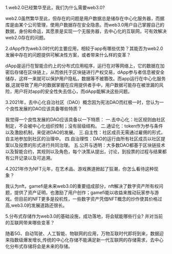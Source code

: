 1.web2.0已经繁华至此，我们为什么需要web3.0? 

web2.0虽然繁华至此，但存在的问题是用户数据总是储存在中心化服务器，而据库是由某个公司管理，使用户数据存在安全隐患。而web3.0用户自己掌握自己的数据，身份和命运，其愿景是实现一个无服务器，去中心化的互联网，可有效解决web2.0存在的问题。

2.dApp作为web3.0时代的主要应用，相较于app有哪些优势？其能否为web2.0发展中存在的问题提供可解决性方案，或者带来什么样的变革？

dApp是运行在智能合约上的分布式应用程序，运行在对等网络上，它的数据在加密后存储在区块链上，从而依托于区块链进行产权交易，dApp参与者信息被安全储存，这样一来就可以保护用户隐私，数据等不被篡改。而app运行在中心化服务器,这就导致了用户的数据掌握在应用提供者手中，用户数据可能存在被泄漏的风险，用户将对app的安全性失去信心，而dApp能解决这些问题。

3.2021年，去中心化自治社区（DAO）概念因为宪法DAO而红极一时，您认为一个良性发展的DAO应该具备哪些特质？

我觉得一个良性发展的DAO应该具备以一下特质：
一.去中心化：社区规则由社区制定，不会被中心化组织控制；没有层级结构。
二.通证化：token作为参与条件以及激励机制，来促进DAO的发展。
三.自主性：社区成员无需通过雇佣的形式，自主地参加到社区的治理中。
四.自治理性：DAO的运行由所有社区成员以社区提案以及投票的形式进行共同治理。
五.公开与透明：大多数DAO都基于区块链技术以及智能合约，其规则以及角色，每个决策从提出，讨论，到投票的过程与结果都有公开记录以及可追溯。

4.2021年作为NFT元年，在艺术品、游戏赛道掀起了狂潮，你怎么看待这种现象？ 

我认为nft，gamefi是未来web3.0的重要组成部分，nft解决了数字资产所有权问题，提供了资产证明，也激励了用户创作；gamefi能以收益来推动玩家参与游戏。但目前的NFT更多是投机性，一些数字资产凭借NFT概念的炒作使其价格过高,web3.0的发展道路还很长。

5.分布式存储作为web3.0的基础设施，成功落地，将会赋能哪些行业? 并对当前的互联网带来哪些变革？

随着5G、自动驾驶、人工智能、物联网的应用，万物互联时代即将到来，数据迎来指数级爆发增长,传统的中心化存储不能满足新一代互联网的存储需求，去中心化分布式存储将会是未来的存储。
